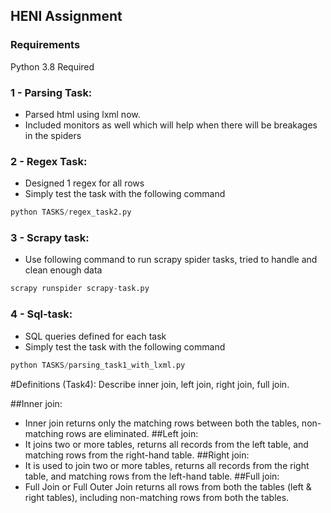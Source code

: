 ## HENI Assignment

### Requirements
Python 3.8 Required

### 1 - Parsing Task: 
- Parsed html using lxml now.
- Included monitors as well which will help when there will be breakages in the spiders
### 2 - Regex Task: 
- Designed 1 regex for all rows
- Simply test the task with the following command
```python
python TASKS/regex_task2.py
```

### 3 - Scrapy task: 
- Use following command to run scrapy spider tasks, tried to handle and clean enough data
```python
scrapy runspider scrapy-task.py
```

### 4 - Sql-task: 
- SQL queries defined for each task
- Simply test the task with the following command
```python
python TASKS/parsing_task1_with_lxml.py
```


#Definitions (Task4):
Describe inner join, left join, right join, full join.

##Inner join: 
- Inner join returns only the matching rows between both the tables, non-matching rows are eliminated.
##Left join: 
- It joins two or more tables, returns all records from the left table, and matching rows from the right-hand table.
##Right join: 
- It is used to join two or more tables, returns all records from the right table, and matching rows from the left-hand table.
##Full join: 
- Full Join or Full Outer Join returns all rows from both the tables (left & right tables), including non-matching rows from both the tables.


